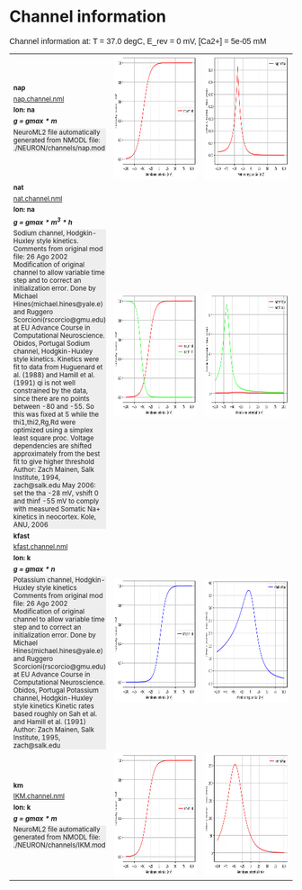 Channel information
===================
    
<p style="font-family:arial">Channel information at: T = 37.0 degC, E_rev = 0 mV, [Ca2+] = 5e-05 mM</p>

<table>
    <tr>
<td style="width:10%;">
            <sup><b>nap</b><br/>
            <a href="../nap.channel.nml">nap.channel.nml</a><br/>
            <b>Ion: na</b><br/>
            <b>
            <i>g = gmax * m </i><br/>
            </b>
            <div style="background-color:#eee">NeuroML2 file automatically generated from NMODL file: ./NEURON/channels/nap.mod</div></sup>
</td>
<td>
<a href="nap.inf.png"><img alt="nap steady state" src="nap.inf.png" height="220"/></a>
</td>
<td>
<a href="nap.tau.png"><img alt="nap time course" src="nap.tau.png" height="220"/></a>
</td>
</tr>
    <tr>
<td style="width:10%;">
            <sup><b>nat</b><br/>
            <a href="../nat.channel.nml">nat.channel.nml</a><br/>
            <b>Ion: na</b><br/>
            <b>
            <i>g = gmax * m<sup>3</sup> * h </i><br/>
            </b>
            <div style="background-color:#eee">Sodium channel, Hodgkin-Huxley style kinetics.
            Comments from original mod file:
            26 Ago 2002 Modification of original channel to allow variable time step and to correct an initialization
            error.
            Done by Michael Hines(michael.hines@yale.e) and Ruggero Scorcioni(rscorcio@gmu.edu) at EU Advance Course in
            Computational Neuroscience. Obidos, Portugal
            Sodium channel, Hodgkin-Huxley style kinetics.
            Kinetics were fit to data from Huguenard et al. (1988) and Hamill et
            al. (1991)
            qi is not well constrained by the data, since there are no points
            between -80 and -55. So this was fixed at 5 while the thi1,thi2,Rg,Rd
            were optimized using a simplex least square proc.
            Voltage dependencies are shifted approximately from the best
            fit to give higher threshold
            Author: Zach Mainen, Salk Institute, 1994, zach@salk.edu
            May 2006: set the tha -28 mV, vshift 0 and thinf -55 mV to comply with measured
            Somatic Na+ kinetics in neocortex. Kole, ANU, 2006
        </div></sup>
</td>
<td>
<a href="nat.inf.png"><img alt="nat steady state" src="nat.inf.png" height="220"/></a>
</td>
<td>
<a href="nat.tau.png"><img alt="nat time course" src="nat.tau.png" height="220"/></a>
</td>
</tr>
    <tr>
<td style="width:10%;">
            <sup><b>kfast</b><br/>
            <a href="../kfast.channel.nml">kfast.channel.nml</a><br/>
            <b>Ion: k</b><br/>
            <b>
            <i>g = gmax * n </i><br/>
            </b>
            <div style="background-color:#eee">Potassium channel, Hodgkin-Huxley style kinetics
            Comments from original mod file:
            26 Ago 2002 Modification of original channel to allow variable time step and to correct an initialization error.
            Done by Michael Hines(michael.hines@yale.e) and Ruggero Scorcioni(rscorcio@gmu.edu) at EU Advance Course in Computational Neuroscience. Obidos, Portugal
            Potassium channel, Hodgkin-Huxley style kinetics
            Kinetic rates based roughly on Sah et al. and Hamill et al. (1991)
            Author: Zach Mainen, Salk Institute, 1995, zach@salk.edu
        </div></sup>
</td>
<td>
<a href="kfast.inf.png"><img alt="kfast steady state" src="kfast.inf.png" height="220"/></a>
</td>
<td>
<a href="kfast.tau.png"><img alt="kfast time course" src="kfast.tau.png" height="220"/></a>
</td>
</tr>
    <tr>
<td style="width:10%;">
            <sup><b>km</b><br/>
            <a href="../IKM.channel.nml">IKM.channel.nml</a><br/>
            <b>Ion: k</b><br/>
            <b>
            <i>g = gmax * m </i><br/>
            </b>
            <div style="background-color:#eee">NeuroML2 file automatically generated from NMODL file: ./NEURON/channels/IKM.mod</div></sup>
</td>
<td>
<a href="km.inf.png"><img alt="km steady state" src="km.inf.png" height="220"/></a>
</td>
<td>
<a href="km.tau.png"><img alt="km time course" src="km.tau.png" height="220"/></a>
</td>
</tr>
</table>
